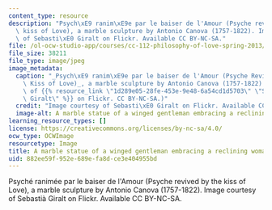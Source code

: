 ```yaml
---
content_type: resource
description: "Psych\xE9 ranim\xE9e par le baiser de l'Amour (Psyche revived by the\
  \ kiss of Love), a marble sculpture by Antonio Canova (1757-1822). Image courtesy\
  \ of Sebasti\xE0 Giralt on Flickr. Available CC BY-NC-SA."
file: /ol-ocw-studio-app/courses/cc-112-philosophy-of-love-spring-2013/882ee59f952e689efa8dce3e404955bd_CC-112s13.jpg
file_size: 38211
file_type: image/jpeg
image_metadata:
  caption: "_Psych\xE9 ranim\xE9e par le baiser de l'Amour (Psyche Revived by the\
    \ Kiss of Love)_, a marble sculpture by Antonio Canova (1757-1822). (Image courtesy\
    \ of {{% resource_link \"1d289e05-28fe-453e-9e48-6a54cd1d5703\" \"Sebasti\xE0\
    \ Giralt\" %}} on Flickr. CC BY-NC-SA.)"
  credit: "Image courtesy of Sebasti\xE0 Giralt on Flickr. Available CC BY-NC-SA."
  image-alt: A marble statue of a winged gentleman embracing a reclining woman.
learning_resource_types: []
license: https://creativecommons.org/licenses/by-nc-sa/4.0/
ocw_type: OCWImage
resourcetype: Image
title: A marble statue of a winged gentleman embracing a reclining woman
uid: 882ee59f-952e-689e-fa8d-ce3e404955bd
---
```

Psyché ranimée par le baiser de l'Amour (Psyche revived by the kiss of Love), a marble sculpture by Antonio Canova (1757-1822). Image courtesy of Sebastià Giralt on Flickr. Available CC BY-NC-SA.
